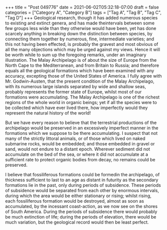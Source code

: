 +++
title = "Post 049776"
date = 2021-06-02T05:32:18-07:00
draft = false
categories = ["Category A", "Category B"]
tags = ["Tag A", "Tag B", "Tag C", "Tag D"]
+++
Geological research, though it has added numerous species to existing and extinct genera, and has made theintervals between some few groups less wide than they otherwise would have been, yet has done scarcely anything in breaking down the distinction between species, by connecting them together by numerous, fine, intermediate varieties; and this not having been effected, is probably the gravest and most obvious of all the many objections which may be urged against my views. Hence it will be worth while to sum up the foregoing remarks, under an imaginary illustration. The Malay Archipelago is of about the size of Europe from the North Cape to the Mediterranean, and from Britain to Russia; and therefore equals all the geological formations which have been examined with any accuracy, excepting those of the United States of America. I fully agree with Mr. Godwin-Austen, that the present condition of the Malay Archipelago, with its numerous large islands separated by wide and shallow seas, probably represents the former state of Europe, whilst most of our formations were accumulating. The Malay Archipelago is one of the richest regions of the whole world in organic beings; yet if all the species were to be collected which have ever lived there, how imperfectly would they represent the natural history of the world!

But we have every reason to believe that the terrestrial productions of the archipelago would be preserved in an excessively imperfect manner in the formations which we suppose to be there accumulating. I suspect that not many of the strictly littoral animals, or of those which lived on naked submarine rocks, would be embedded; and those embedded in gravel or sand, would not endure to a distant epoch. Wherever sediment did not accumulate on the bed of the sea, or where it did not accumulate at a sufficient rate to protect organic bodies from decay, no remains could be preserved.

I believe that fossiliferous formations could be formedin the archipelago, of thickness sufficient to last to an age as distant in futurity as the secondary formations lie in the past, only during periods of subsidence. These periods of subsidence would be separated from each other by enormous intervals, during which the area would be either stationary or rising; whilst rising, each fossiliferous formation would be destroyed, almost as soon as accumulated, by the incessant coast-action, as we now see on the shores of South America. During the periods of subsidence there would probably be much extinction of life; during the periods of elevation, there would be much variation, but the geological record would then be least perfect.
